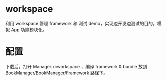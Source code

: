 # workspace
利用 workspace 管理 framework 和 测试 demo，实现边开发边测试的目的。模拟 App 功能模块化。

# 配置
下载后，打开 Manager.xcworkspace ，编译 framework & bundle 放到 BookManager/BookManager/Framework 路径下。
